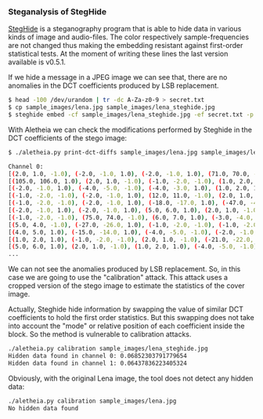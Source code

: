 
### Steganalysis of StegHide


[StegHide](http://steghide.sourceforge.net/) is a steganography program that is able to hide data in various kinds of image and audio-files. The color respectively sample-frequencies are not changed thus making the embedding resistant against first-order statistical tests. At the moment of writing these lines the last version available is v0.5.1.

If we hide a message in a JPEG image we can see that, there are no anomalies in the DCT coefficients produced by LSB replacement.


```bash
$ head -100 /dev/urandom | tr -dc A-Za-z0-9 > secret.txt
$ cp sample_images/lena.jpg sample_images/lena_steghide.jpg
$ steghide embed -cf sample_images/lena_steghide.jpg -ef secret.txt -p mypass
```

With Aletheia we can check the modifications performed by Steghide in the DCT coefficients of the stego image:


```bash
$ ./aletheia.py print-dct-diffs sample_images/lena.jpg sample_images/lena_steghide.jpg

Channel 0:
[(2.0, 1.0, -1.0), (-2.0, -1.0, 1.0), (-2.0, -1.0, 1.0), (71.0, 70.0, -1.0), (112.0, 111.0, -1.0)]
[(105.0, 106.0, 1.0), (2.0, 1.0, -1.0), (-1.0, -2.0, -1.0), (1.0, 2.0, 1.0), (-2.0, -1.0, 1.0)]
[(-2.0, -1.0, 1.0), (-4.0, -5.0, -1.0), (-4.0, -3.0, 1.0), (1.0, 2.0, 1.0), (2.0, 1.0, -1.0)]
[(-1.0, -2.0, -1.0), (-2.0, -1.0, 1.0), (12.0, 11.0, -1.0), (2.0, 1.0, -1.0), (5.0, 4.0, -1.0)]
[(-1.0, -2.0, -1.0), (-2.0, -1.0, 1.0), (-18.0, -17.0, 1.0), (-47.0, -48.0, -1.0), (-3.0, -2.0, 1.0)]
[(-2.0, -1.0, 1.0), (-2.0, -1.0, 1.0), (5.0, 6.0, 1.0), (2.0, 1.0, -1.0), (66.0, 67.0, 1.0)]
[(-1.0, -2.0, -1.0), (75.0, 74.0, -1.0), (6.0, 7.0, 1.0), (-3.0, -4.0, -1.0), (2.0, 3.0, 1.0)]
[(5.0, 4.0, -1.0), (-27.0, -26.0, 1.0), (-1.0, -2.0, -1.0), (-1.0, -2.0, -1.0), (-19.0, -20.0, -1.0)]
[(4.0, 5.0, 1.0), (-15.0, -14.0, 1.0), (-4.0, -5.0, -1.0), (-2.0, -1.0, 1.0), (1.0, 2.0, 1.0)]
[(1.0, 2.0, 1.0), (-1.0, -2.0, -1.0), (2.0, 1.0, -1.0), (-21.0, -22.0, -1.0), (4.0, 5.0, 1.0)]
[(5.0, 6.0, 1.0), (2.0, 1.0, -1.0), (1.0, 2.0, 1.0), (-4.0, -5.0, -1.0), (2.0, 1.0, -1.0)]
...
```

We can not see the anomalies produced by LSB replacement. So, in this case we are going to use the "calibration" attack. This attack uses a cropped version of the stego image to estimate the statistics of the cover image.

Actually, Steghide hide information by swapping the value of similar DCT coefficients to hold the first order statistics. But this swapping does not take into account the "mode" or relative position of each coefficient inside the block. So the method is vulnerable to calibration attacks.


```bash
./aletheia.py calibration sample_images/lena_steghide.jpg 
Hidden data found in channel 0: 0.06852303791779654
Hidden data found in channel 1: 0.06437836223405324
```

Obviously, with the original Lena image, the tool does not detect any hidden data:

```bash
./aletheia.py calibration sample_images/lena.jpg 
No hidden data found
```













